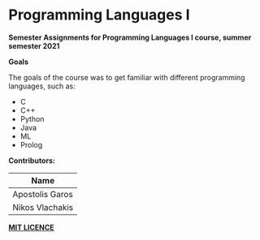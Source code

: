  # Programming Languages I

**Semester Assignments for Programming Languages I course, summer semester 2021**



**Goals**

The goals of the course was to get familiar with different programming languages, such as:
   - C
   - C++
   - Python
   - Java
   - ML
   - Prolog



**Contributors:**


| Name
| ----- 
| Apostolis Garos
| Nikos Vlachakis


**[MIT LICENCE](https://github.com/ApostolisGaros/ProgrammingLanguages2021/blob/main/LICENSE)**
